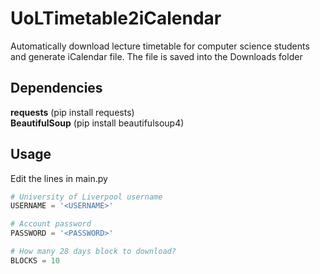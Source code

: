 # UoLTimetable2iCalendar
Automatically download lecture timetable for computer science students and generate iCalendar file.
The file is saved into the Downloads folder

## Dependencies
**requests** (pip install requests)<br>
**BeautifulSoup** (pip install beautifulsoup4)

## Usage
Edit the lines in main.py
```python
# University of Liverpool username
USERNAME = '<USERNAME>'

# Account password
PASSWORD = '<PASSWORD>'

# How many 28 days block to download?
BLOCKS = 10
```
